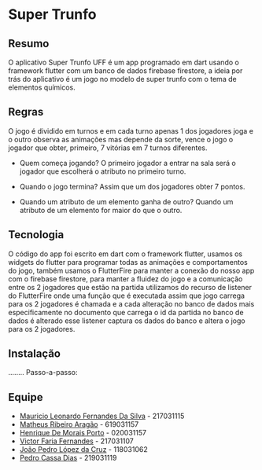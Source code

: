 # Super Trunfo

## Resumo

O aplicativo Super Trunfo UFF é um app programado em dart usando o framework flutter com um banco de dados firebase firestore, a ideia por trás do aplicativo é um jogo no modelo de super trunfo com o tema de elementos químicos.

## Regras

O jogo é dividido em turnos e em cada turno apenas 1 dos jogadores joga e o outro observa as animações mas depende da sorte, vence o jogo o jogador que obter, primeiro, 7 vitórias em 7 turnos diferentes.

- Quem começa jogando?
O primeiro jogador a entrar na sala será o jogador que escolherá o atributo no primeiro turno.

- Quando o jogo termina?
Assim que um dos jogadores obter 7 pontos.

- Quando um atributo de um elemento ganha de outro?
Quando um atributo de um elemento for maior do que o outro.

## Tecnologia
	
O código do app foi escrito em dart com o framework flutter, usamos os widgets do flutter para programar todas as animações e comportamentos do jogo, também usamos o FlutterFire para manter a conexão do nosso app com o firebase firestore, para manter a fluidez do jogo e a comunicação entre os 2 jogadores que estão na partida utilizamos do recurso de listener do FlutterFire onde uma função que é executada assim que jogo carrega para os 2 jogadores é chamada e a cada alteração no banco de dados mais especificamente no documento que carrega o id da partida no banco de dados é alterado esse listener captura os dados do banco e altera o jogo para os 2 jogadores.

## Instalação
........
Passo-a-passo:

## Equipe

- [Mauricio Leonardo Fernandes Da Silva](https://github.com/mauriciolfsilva) - 217031115
- [Matheus Ribeiro Aragão](https://github.com/MatheusAragao1) - 619031157
- [Henrique De Morais Porto](https://github.com/henriporto) - 020031157 
- [Victor Faria Fernandes](https://github.com/) - 217031107 
- [João Pedro López da Cruz](https://github.com/JoaoLopez) - 118031062 
- [Pedro Cassa Dias](https://github.com/pedrocassa) - 219031119
